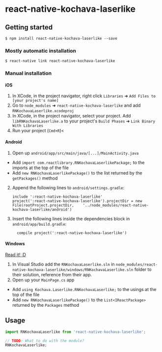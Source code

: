 
# react-native-kochava-laserlike

## Getting started

`$ npm install react-native-kochava-laserlike --save`

### Mostly automatic installation

`$ react-native link react-native-kochava-laserlike`

### Manual installation


#### iOS

1. In XCode, in the project navigator, right click `Libraries` ➜ `Add Files to [your project's name]`
2. Go to `node_modules` ➜ `react-native-kochava-laserlike` and add `RNKochavaLaserlike.xcodeproj`
3. In XCode, in the project navigator, select your project. Add `libRNKochavaLaserlike.a` to your project's `Build Phases` ➜ `Link Binary With Libraries`
4. Run your project (`Cmd+R`)<

#### Android

1. Open up `android/app/src/main/java/[...]/MainActivity.java`
  - Add `import com.reactlibrary.RNKochavaLaserlikePackage;` to the imports at the top of the file
  - Add `new RNKochavaLaserlikePackage()` to the list returned by the `getPackages()` method
2. Append the following lines to `android/settings.gradle`:
  	```
  	include ':react-native-kochava-laserlike'
  	project(':react-native-kochava-laserlike').projectDir = new File(rootProject.projectDir, 	'../node_modules/react-native-kochava-laserlike/android')
  	```
3. Insert the following lines inside the dependencies block in `android/app/build.gradle`:
  	```
      compile project(':react-native-kochava-laserlike')
  	```

#### Windows
[Read it! :D](https://github.com/ReactWindows/react-native)

1. In Visual Studio add the `RNKochavaLaserlike.sln` in `node_modules/react-native-kochava-laserlike/windows/RNKochavaLaserlike.sln` folder to their solution, reference from their app.
2. Open up your `MainPage.cs` app
  - Add `using Kochava.Laserlike.RNKochavaLaserlike;` to the usings at the top of the file
  - Add `new RNKochavaLaserlikePackage()` to the `List<IReactPackage>` returned by the `Packages` method


## Usage
```javascript
import RNKochavaLaserlike from 'react-native-kochava-laserlike';

// TODO: What to do with the module?
RNKochavaLaserlike;
```
  